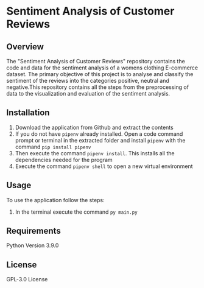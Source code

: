 # Sentiment Analysis of Customer Reviews

## Overview
The "Sentiment Analysis of Customer Reviews" repository contains the code and data for the sentiment analysis of a womens clothing E-commerce dataset. The primary objective of this project is to analyse and classify the sentiment of the reviews into the categories positive, neutral and negative.This repository contains all the steps from the preprocessing of data to the visualization and evaluation of the sentiment analysis.

## Installation
1. Download the application from Github and extract the contents
2. If you do not have `pipenv` already installed. Open a code command prompt or terminal in the extracted folder and install `pipenv` with the command `pip install pipenv`
3. Then execute the command `pipenv install`. This installs all the dependencies needed for the program
4. Execute the command `pipenv shell` to open a new virtual environment

## Usage
To use the application follow the steps:
1. In the terminal execute the command `py main.py`
   
## Requirements
Python Version 3.9.0

## License
GPL-3.0 License
